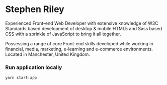 # Stephen Riley

Experienced Front-end Web Developer with extensive knowledge of W3C
Standards based development of desktop &amp; mobile HTML5 and Sass based
CSS with a sprinkle of JavaScript to bring it all together.

Possessing a range of core Front-end skills developed while working in financial,
media, marketing, e-learning and e-commerce environments. Located in
Manchester, United Kingdom.

### Run application locally

`yarn start:app`
